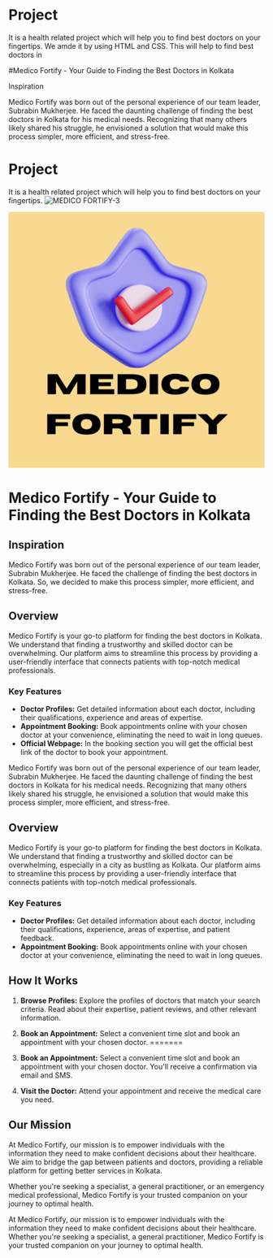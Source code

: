 
# Project
It is a health related project which will help you to find best doctors on your fingertips.
We amde it by using HTML and CSS.
This will help to find best doctors in 


#Medico Fortify - Your Guide to Finding the Best Doctors in Kolkata

Inspiration

Medico Fortify was born out of the personal experience of our team leader, Subrabin Mukherjee. He faced the daunting challenge of finding the best doctors in Kolkata for his medical needs. Recognizing that many others likely shared his struggle, he envisioned a solution that would make this process simpler, more efficient, and stress-free.


# Project
It is a health related project which will help you to find best doctors on your fingertips.
![MEDICO FORTIFY-3](https://github.com/Kartick-Basak/Project/assets/142428805/ac2147d7-11e2-4ff8-8657-379636922cbc)
<br />

![MEDICO FORTIFY-3](logo.png)




# Medico Fortify - Your Guide to Finding the Best Doctors in Kolkata

## Inspiration


Medico Fortify was born out of the personal experience of our team leader, Subrabin Mukherjee. He faced the challenge of finding the best doctors in Kolkata. So, we decided to make this process simpler, more efficient, and stress-free.

## Overview

Medico Fortify is your go-to platform for finding the best doctors in Kolkata. We understand that finding a trustworthy and skilled doctor can be overwhelming. Our platform aims to streamline this process by providing a user-friendly interface that connects patients with top-notch medical professionals.

### Key Features

- **Doctor Profiles:** Get detailed information about each doctor, including their qualifications, experience and areas of expertise.
- **Appointment Booking:** Book appointments online with your chosen doctor at your convenience, eliminating the need to wait in long queues.
- **Official Webpage:** In the booking section you will get the official best link of the doctor to book your appointment.

Medico Fortify was born out of the personal experience of our team leader, Subrabin Mukherjee. He faced the daunting challenge of finding the best doctors in Kolkata for his medical needs. Recognizing that many others likely shared his struggle, he envisioned a solution that would make this process simpler, more efficient, and stress-free.

## Overview

Medico Fortify is your go-to platform for finding the best doctors in Kolkata. We understand that finding a trustworthy and skilled doctor can be overwhelming, especially in a city as bustling as Kolkata. Our platform aims to streamline this process by providing a user-friendly interface that connects patients with top-notch medical professionals.

### Key Features

- **Doctor Profiles:** Get detailed information about each doctor, including their qualifications, experience, areas of expertise, and patient feedback.
- **Appointment Booking:** Book appointments online with your chosen doctor at your convenience, eliminating the need to wait in long queues.

  
## How It Works

1. **Browse Profiles:** Explore the profiles of doctors that match your search criteria. Read about their expertise, patient reviews, and other relevant information.

2. **Book an Appointment:** Select a convenient time slot and book an appointment with your chosen doctor.
=======
2. **Book an Appointment:** Select a convenient time slot and book an appointment with your chosen doctor. You'll receive a confirmation via email and SMS.

3. **Visit the Doctor:** Attend your appointment and receive the medical care you need.

## Our Mission


At Medico Fortify, our mission is to empower individuals with the information they need to make confident decisions about their healthcare. We aim to bridge the gap between patients and doctors, providing a reliable platform for getting better services in Kolkata.

Whether you're seeking a specialist, a general practitioner, or an emergency medical professional, Medico Fortify is your trusted companion on your journey to optimal health.

At Medico Fortify, our mission is to empower individuals with the information they need to make confident decisions about their healthcare.
Whether you're seeking a specialist, a general practitioner, Medico Fortify is your trusted companion on your journey to optimal health.

